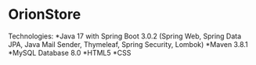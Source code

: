 # OrionStore
Technologies:
*Java 17 with Spring Boot 3.0.2 (Spring Web, Spring Data JPA, Java Mail Sender, Thymeleaf, Spring Security, Lombok)
*Maven 3.8.1
*MySQL Database 8.0
*HTML5
*CSS
